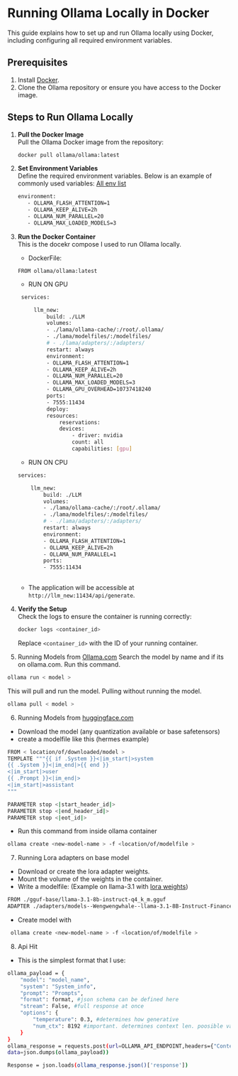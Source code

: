 # Running Ollama Locally in Docker

This guide explains how to set up and run Ollama locally using Docker, including configuring all required environment variables.

## Prerequisites

1. Install [Docker](https://www.docker.com/).
2. Clone the Ollama repository or ensure you have access to the Docker image.

## Steps to Run Ollama Locally

1. **Pull the Docker Image**  
   Pull the Ollama Docker image from the repository:
   ```bash
   docker pull ollama/ollama:latest
   ```

2. **Set Environment Variables**  
   Define the required environment variables. Below is an example of commonly used variables:
   [All env list](https://github.com/ollama/ollama/blob/d006e1e09be4d3da3fb94ab683aa18822af4b956/envconfig/config.go#L245)
   ```bash
   environment:
      - OLLAMA_FLASH_ATTENTION=1
      - OLLAMA_KEEP_ALIVE=2h
      - OLLAMA_NUM_PARALLEL=20
      - OLLAMA_MAX_LOADED_MODELS=3
   ```

3. **Run the Docker Container**  
   This is the docekr compose I used to run Ollama locally.
   - DockerFile: 
   ```
   FROM ollama/ollama:latest
   ```
   - RUN ON GPU
   ```bash
    services:

        llm_new:
            build: ./LLM
            volumes:
            - ./lama/ollama-cache/:/root/.ollama/
            - ./lama/modelfiles/:/modelfiles/
            # - ./lama/adapters/:/adapters/
            restart: always
            environment:
            - OLLAMA_FLASH_ATTENTION=1
            - OLLAMA_KEEP_ALIVE=2h
            - OLLAMA_NUM_PARALLEL=20
            - OLLAMA_MAX_LOADED_MODELS=3
            - OLLAMA_GPU_OVERHEAD=10737418240
            ports:
            - 7555:11434
            deploy:
            resources:
                reservations:
                devices:
                    - driver: nvidia
                    count: all
                    capabilities: [gpu]
   ```
    - RUN ON CPU
    ``` bash
    services:

        llm_new:
            build: ./LLM
            volumes:
            - ./lama/ollama-cache/:/root/.ollama/
            - ./lama/modelfiles/:/modelfiles/
            # - ./lama/adapters/:/adapters/
            restart: always
            environment:
            - OLLAMA_FLASH_ATTENTION=1
            - OLLAMA_KEEP_ALIVE=2h
            - OLLAMA_NUM_PARALLEL=1
            ports:
            - 7555:11434
            

    ```
   
   - The application will be accessible at `http://llm_new:11434/api/generate`.

4. **Verify the Setup**  
   Check the logs to ensure the container is running correctly:
   ```bash
   docker logs <container_id>
   ```

   Replace `<container_id>` with the ID of your running container.

5. Running Models from [Ollama.com](https://ollama.com/)
Search the model by name and if its on ollama.com. Run this command.
```bash
ollama run < model >
```
This will pull and run the model.
Pulling without running the model.
```bash
ollama pull < model >
```
6. Running Models from [huggingface.com](https://huggingface.co/)
- Download the model (any quantization available or base safetensors)
- create a modelfile like this (hermes example)
```bash
FROM < location/of/downloaded/model >
TEMPLATE """{{ if .System }}<|im_start|>system
{{ .System }}<|im_end|>{{ end }}
<|im_start|>user
{{ .Prompt }}<|im_end|>
<|im_start|>assistant
"""

PARAMETER stop <|start_header_id|>
PARAMETER stop <|end_header_id|>
PARAMETER stop <|eot_id|>
``` 
- Run this command from inside ollama container
```bash
ollama create <new-model-name > -f <location/of/modelfile >
```

7. Running Lora adapters on base model
- Download or create the lora adapter weights.
- Mount the volume of the weights in the container.
- Write a modelfile: (Example on llama-3.1 with [lora weights](https://huggingface.co/Wengwengwhale/llama-3.1-8B-Instruct-Finance-lora-adapter))

```bash
FROM ./gguf-base/llama-3.1-8b-instruct-q4_k_m.gguf
ADAPTER ./adapters/models--Wengwengwhale--llama-3.1-8B-Instruct-Finance-lora-adapter/snapshots/c2833222686d2367a572b048acb545649c36152a
```
- Create model with 
```bash
 ollama create <new-model-name > -f <location/of/modelfile >
```

8. Api Hit
- This is the simplest format that I use:
```bash
ollama_payload = {
    "model": "model_name",
    "system": "System_info",
    "prompt": "Prompts",
    "format": format, #json schema can be defined here
    "stream": False, #full response at once
    "options": {
        "temperature": 0.3, #determines how generative 
        "num_ctx": 8192 #important. determines context len. poosible values 1024, 2048(default), 4096, 8192. If input exceeds the given num_ctx response will be empty. Setting high value will consume more memory.
    }
}
ollama_response = requests.post(url=OLLAMA_API_ENDPOINT,headers={"Content-Type": "application/json"},
data=json.dumps(ollama_payload))

Response = json.loads(ollama_response.json()['response'])

```

